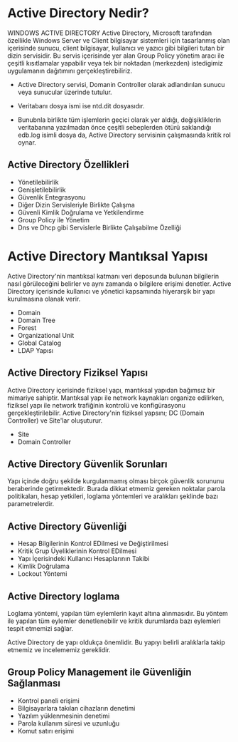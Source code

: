 # Active Directory Nedir?

WINDOWS ACTIVE DIRECTORY
Active Directory, Microsoft tarafından özellikle Windows Server ve Client bilgisayar sistemleri için tasarlanmış olan içerisinde sunucu, client bilgisayar, kullanıcı ve yazıcı gibi bilgileri tutan bir dizin servisidir.
Bu servis içerisinde yer alan Group Policy yönetim aracı ile çeşitli kısıtlamalar yapabilir veya tek bir noktadan (merkezden) istedigimiz uygulamanın dağıtımını gerçekleştirebiliriz.

- Active Directory servisi, Domanin Controller olarak adlandırılan sunucu veya sunucular üzerinde tutulur.

- Veritabanı dosya ismi ise ntd.dit dosyasıdır.

- Bunubnla birlikte tüm işlemlerin geçici olarak yer aldığı, değişikliklerin veritabanına yazılmadan önce çeşitli sebeplerden ötürü saklandığı edb.log isimli dosya da, Active Directory servisinin çalışmasında kritik rol oynar.

## Active Directory Özellikleri
- Yönetilebilirlik
- Genişletilebilirlik
- Güvenlik Entegrasyonu
- Diğer Dizin Servisleriyle Birlikte Çalışma
- Güvenli Kimlik Doğrulama ve Yetkilendirme
- Group Policy ile Yönetim
- Dns ve Dhcp gibi Servislerle Birlikte Çalışabilme Özelliği

# Active Directory Mantıksal Yapısı
Active Directory'nin mantıksal katmanı veri deposunda bulunan bilgilerin nasıl görüleceğini belirler ve aynı zamanda o bilgilere erişimi denetler. Active Directory içerisinde kullanıcı ve yönetici kapsamında hiyerarşik bir yapı kurulmasına olanak verir.

- Domain
- Domain Tree
- Forest
- Organizational Unit
- Global Catalog
- LDAP Yapısı


## Active Directory Fiziksel Yapısı

Active Directory içerisinde fiziksel yapı, mantıksal yapıdan bağımsız bir mimariye sahiptir. Mantıksal yapı ile network kaynakları organize edilirken, fiziksel yapı ile network trafiğinin kontrolü ve konfigürasyonu gerçekleştirilebilir. Active Directory'nin fiziksel yapsını; DC (Domain Controller) ve Site'lar oluşuturur. 
- Site
- Domain Controller

## Active Directory Güvenlik Sorunları

Yapı içinde doğru şekilde kurgulanmamış olması birçok güvenlik sorununu beraberinde getirmektedir. Burada dikkat etmemiz gereken noktalar parola politikaları, hesap yetkileri, loglama yöntemleri ve aralıkları şeklinde bazı parametrelerdir.

## Active Directory Güvenliği

- Hesap Bilgilerinin Kontrol EDilmesi ve Değiştirilmesi
- Kritik Grup Üyeliklerinin Kontrol EDilmesi
- Yapı İçerisindeki Kullanıcı Hesaplarının Takibi
- Kimlik Doğrulama
- Lockout Yöntemi

## Active Directory loglama

Loglama yöntemi, yapılan tüm eylemlerin kayıt altına alınmasıdır. Bu yöntem ile yapılan tüm eylemler denetlenebilir ve kritik durumlarda bazı eylemleri tespit etmemizi sağlar.

Active Directory de yapı oldukça önemlidir. Bu yapıyı belirli aralıklarla takip etmemiz ve incelememiz gereklidir.

## Group Policy Management ile Güvenliğin Sağlanması

- Kontrol paneli erişimi
- Bilgisayarlara takılan cihazların denetimi
- Yazılım yüklenmesinin denetimi
- Parola kullanım süresi ve uzunluğu
- Komut satırı erişimi

